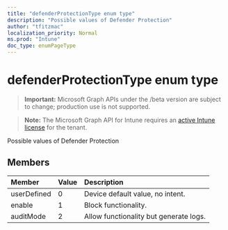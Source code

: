 ```yaml
---
title: "defenderProtectionType enum type"
description: "Possible values of Defender Protection"
author: "tfitzmac"
localization_priority: Normal
ms.prod: "Intune"
doc_type: enumPageType
---
```


# defenderProtectionType enum type

> **Important:** Microsoft Graph APIs under the /beta version are subject to change; production use is not supported.

> **Note:** The Microsoft Graph API for Intune requires an [active Intune license](https://go.microsoft.com/fwlink/?linkid=839381) for the tenant.

Possible values of Defender Protection

## Members
|Member|Value|Description|
|:---|:---|:---|
|userDefined|0|Device default value, no intent.|
|enable|1|Block functionality.|
|auditMode|2|Allow functionality but generate logs.|




